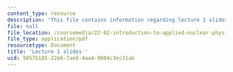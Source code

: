 ```yaml
---
content_type: resource
description: 'This file contains information regarding lecture 1 slides '
file: null
file_location: /coursemedia/22-02-introduction-to-applied-nuclear-physics-spring-2012/9857b10522e67ae84aa49804c3ec31ab_MIT22_02S12_lec01.pdf
file_type: application/pdf
resourcetype: Document
title: 'Lecture 1 slides '
uid: 9857b105-22e6-7ae8-4aa4-9804c3ec31ab
---
```


